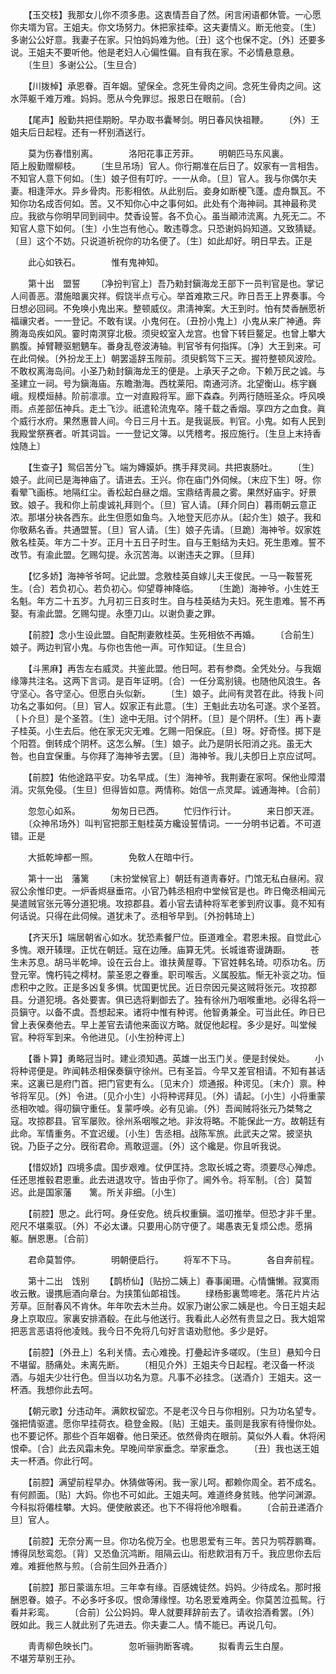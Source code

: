 <!-- { "loadSidebar": true } -->
　　【玉交枝】我那女儿你不须多患。这衷情吾自了然。闲言闲语都休管。一心愿你夫壻为官。王姐夫。你文场努力。休把家挂牵。这夫妻情义。断无他变。〔生〕多谢公公好意。我妻子在家。只怕妈妈难为他。〔丑〕这个也保不定。〔外〕还要多说。王姐夫不要听他。他是老妇人心偏性偏。自有我在家。不必情悬意悬。 
　　〔生旦〕多谢公公。〔生旦合〕 

　　【川拨棹】承恩眷。百年姻。望保全。念死生骨肉之间。念死生骨肉之间。这水萍躯千难万难。妈妈。愿从今免罪愆。报恩日在眼前。〔合〕 

　　【尾声】殷勤共把佳期盼。早办取书囊琴剑。明日春风快祖鞭。 
　　〔外〕王姐夫后日起程。还有一杯别酒送行。 

　　莫为伤春惜别离。　　　　洛阳花事正芳菲。 
　　明朝匹马东风裏。　　　　陌上殷勤赠柳枝。 
　　〔生旦吊场〕官人。你行期准在后日了。奴家有一言相吿。不知官人意下何如。〔生〕娘子但有叮咛。一一从命。〔旦〕官人。我与你偶尔夫妻。相逢萍水。异乡骨肉。形影相依。从此别后。妾身如断梗飞蓬。虚舟飘瓦。不知你功名成否何如。苦。又不知你心中之事何如。此处有个海神祠。其神最称灵应。我欲与你明早同到祠中。焚香设誓。各不负心。虽当顚沛流离。九死无二。不知官人意下如何。〔生〕小生岂有他心。敢违尊念。只恐谢妈妈知道。又致猜疑。〔旦〕这个不妨。只说道祈祝你的功名便了。〔生〕如此却好。明日早去。正是 

　　此心如铁石。　　　　惟有鬼神知。 

　　第十出　盟誓 
　　〔净扮判官上〕吾乃勑封鎭海龙王部下一员判官是也。掌记人间善恶。潜施暗裏灾祥。假饶半点亏心。举首难欺三尺。昨日吾王上界奏事。今日想必回祠。不免唤小鬼出来。整顿威仪。肃淸神案。大王到时。怕有焚香酬愿祈福禳灾者。一一登记。不敢有误。小鬼何在。〔丑扮小鬼上〕小鬼从来广神通。奔腾海岛疾如风。霎时南溟穿北极。须臾蛟室入龙宫。也曾下转巨鳌足。也曾上攀大鹏腹。掉臂鞭驱魍魉车。番身乱卷波涛轴。判官爷有何指挥。〔净〕大王到来。可在此伺候。〔外扮龙王上〕朝罢遥辞玉陛前。须臾鹤驾下三天。握符整顿风波险。不敢权离海岛间。小圣乃勑封鎭海龙王的便是。上承天子之命。下赖万民之诚。与圣建立一祠。号为鎭海庙。东瞻渤海。西枕莱阳。南通河济。北望衡山。栋宇巍峨。规模烜赫。阶前凛凛。立一对直殿将军。廊下森森。列两行随班圣众。呼风唤雨。点差部伍神兵。走土飞沙。祇遣轮流鬼卒。隆千载之香烟。享四方之血食。眞个威行水府。果然惠普人间。今日三月十五。是我诞辰。判官。小鬼。如有人民到我殿堂祭赛者。听其词旨。一一登记文簿。以凭稽考。报应施行。〔生旦上末持香烛随上〕 

　　【生查子】鸳侣苦分飞。端为嫥嫫妒。携手拜灵祠。共把衷肠吐。 
　　〔生〕娘子。此间已是海神庙了。请进去。王兴。你在庙门外伺候。〔末应下生〕呀。你看翚飞画栋。地隔红尘。香松起白昼之烟。宝鼎结靑晨之雾。果然好庙宇。好景致。娘子。我和你上前虔诚礼拜则个。〔旦〕官人请。〔拜介同白〕暮雨朝云意正浓。那堪分袂各西东。此生但愿如鱼鸟。入地登天厄亦从。〔起介生〕娘子。我和你敬爇名香。共通盟誓。〔旦〕官人请。〔生〕娘子先请。〔旦跪〕海神爷。奴家姓敫名桂英。年方二十岁。正月十五日子时生。自与王魁结为夫妇。死生患难。誓不改节。有渝此盟。乞赐勾提。永沉苦海。以谢违夫之罪。〔旦拜〕 

　　【忆多娇】海神爷爷呵。记此盟。念敫桂英自嫁儿夫王俊民。一马一鞍誓死生。〔合〕若负初心。若负初心。仰望尊神降临。 
　　〔生跪〕海神爷。小生姓王名魁。年方二十五岁。九月初三日亥时生。自与桂英结为夫妇。死生患难。誓不再娶。有渝此盟。乞赐勾提。永堕刀山。以谢负妻之罪。 

　　【前腔】念小生设此盟。自配荆妻敫桂英。生死相依不再婚。 
　　〔合前生〕娘子。两边判官小鬼。与你也吿他一声。可作知证。〔生旦合〕 

　　【斗黑麻】再吿左右威灵。共鉴此盟。他日呵。若有参商。全凭处分。与我姻缘簿共注名。这两下言词。是百年证明。〔合〕一任分鸾别镜。也随他风浪生。各守坚心。各守坚心。但愿白头似新。 
　　〔生〕娘子。此间有灵笤在此。待我卜问功名之事如何。〔旦〕官人。奴家正有此意。〔生〕王魁此去功名可遂。求个圣笤。〔卜介旦〕是个圣笤。〔生〕途中无阻。讨个阴杯。〔旦〕是个阴杯。〔生〕再卜妻子桂英。小生去后。他在家无灾无难。乞赐一阳保庇。〔旦〕呀。好奇怪。掷下是个阳笤。倒转成个阴杯。这怎么解。〔生〕娘子。此乃是阴长阳消之兆。虽无大咎。也自宜保重。与你拜了海神爷去罢。〔旦〕海神爷。我儿夫卽日上京应试呵。 

　　【前腔】佑他途路平安。功名早成。〔生〕海神爷。我荆妻在家呵。保他业障潜消。灾氛免侵。〔生旦〕但得皆如意。两情称。始信一点灵犀。诚通海神。〔合前〕 

　　忽忽心如系。　　　　匆匆日已西。 
　　忙归作行计。　　　　来日卽天涯。 
　　〔众神吊场外〕叫判官把那王魁桂英方纔设誓情词。一一分明书记着。不可道错。正是 

　　大抵乾坤都一照。　　　　免敎人在暗中行。 

　　第十一出　藩篱 
　　〔末扮堂候官上〕朝廷有道靑春好。门馆无私白昼闲。寂寂公余惟印吏。一炉香烬昼垂帘。小官乃韩丞相府中堂候官是也。昨日俺丞相闻元昊遣贼官张元等分道犯境。攻掠郡县。着小官去请种将军老爹到府议事。竟不知有何话说。只得在此伺候。道犹未了。丞相爷早到。〔外扮韩琦上〕 

　　【齐天乐】端居朝省心如水。犹恐素餐尸位。臣道难全。君恩未报。自觉此心多愧。艰开辏理。正忧在朝廷。寇在边陲。庙算无凭。长城谁寄谩踌蹰。 
　　苍生未苏息。胡马半乾坤。设在云台上。谁扶黄屋尊。下官姓韩名琦。叨忝功名。历登元宰。愧朽钝之樗材。蒙圣恩之眷重。职司喉舌。义属股肱。惭无补衮之功。恒虑积中之败。正是多凶复多惧。忧国更忧民。近日奈因元昊这贼将张元。攻掠郡县。分道犯境。各处要害。俱已选将剿御去了。独有徐州乃咽喉重地。必得名将一员鎭守。以备不虞。吾想起来。诸将中惟有种谔。他智勇兼全。可当此任。昨日已曾上表保奏他去。早上差官去请他来面议方略。就促他起程。多少是好。叫堂候官。种将军到来。令他进见。〔小生扮种谔上〕 

　　【番卜算】勇略冠当时。建业须知遇。英雄一出玉门关。便是封侯处。 
　　小将种谔便是。昨闻韩丞相保奏鎭守徐州。已有圣旨。今早又差官相请。不知有甚话来。这裏已是府门首。把门官吏有么。〔见末介〕烦通报。种谔见。〔末介〕禀。种爷将军见。〔外〕令进。〔见介小生〕小将种谔拜见。〔外〕请起。〔小生〕小将重蒙丞相吹嘘。得叨鎭守重任。复蒙呼唤。必有见谕。〔外〕吾闻贼将张元乃桀骜之寇。攻掠郡县。官军屡败。徐州系咽喉之地。非汝将略。不能保此一方。故朝廷有此命。军情重务。不宜迟缓。〔小生〕吿丞相。战陈军旅。此武夫之常。披坚执锐。乃臣子之分。旣衔君命。焉敢逗遛。〔外〕这个纔是。你且听我说。 

　　【惜奴娇】四境多虞。国步艰难。仗伊匡持。念取长城之寄。须要尽心殚虑。任还思推毂君恩重。此去进退攻守。皆由乎你了。阃外令。将军制。〔合〕莫暂迟。此是国家藩　　篱。所关非细。〔小生〕 

　　【前腔】思之。此行呵。身任安危。统兵权重鎭。滥叨推举。但恐才非千里。咫尺不堪乘驭。〔外〕不必太谦。只要用心防守便了。竭愚衷无复烦公虑。愿捐躯。酬恩惠。〔合前〕 

　　君命莫暂停。　　　　明朝便启行。 
　　将军不下马。　　　　各自奔前程。 

　　第十二出　饯别 
　　【鹊桥仙】〔贴扮二姨上〕春事阑珊。心情慵懒。寂寞雨收云散。谩携巵酒向章台。为挟策仙郞祖饯。 
　　绿杨影裏莺啼老。落花片片沾芳草。叵耐春风不肯休。年年吹去木兰舟。奴家乃谢公家二姨是也。今日王姐夫起身上京取应。家裏安排酒殽。在此与他送行。我看此人必然有贵显之日。我大姐常把恶言恶语将他凌贱。我今日不免将几句好言语劝慰他。多少是好。 

　　【前腔】〔外丑上〕名利关情。去心难挽。打疉起许多嗟叹。〔生旦〕悬知今日不堪留。肠痛处。未离先断。 
　　〔相见介外〕王姐夫今日起程。老汉备一杯淡酒。与姐夫少壮行色。但当以功名为意。凡事不必挂念。〔送酒介〕王姐夫。这一杯酒。我想你此去呵。 

　　【朝元歌】分违动年。满飮权留恋。不是老汉今日与你相别。只为功名望专。强把情驱遣。愿你早挂荷衣。稳登金殿。〔贴〕王姐夫。虽则是我家有待慢你处。也不要记怀。那些个百年姻眷。他日荣还。依然骨肉在眼前。莫似外人看。休将闲恨牵。〔合〕此去风霜未免。早晚间举家垂念。举家垂念。 
　　〔丑〕我也送王姐夫一杯酒。你此行呵。 

　　【前腔】满望前程早办。休猜做等闲。我一家儿呵。都赖你周全。若不成名。有何颜面。〔贴〕大妈。你也不可如此。王姐夫呵。难道终身贫贱。他学问渊源。今科拟将僊桂攀。大妈。便使敝裘还。也下不得将他冷眼看。 
　　〔合前丑递酒介旦〕官人。 

　　【前腔】无奈分离一旦。你功名傥万全。也思恩爱有三年。苦只为鹗荐鹏骞。博得凤愁鸾怨。〔背〕又恐鱼沉鸿断。阻隔云山。衔悲飮泪有万千。我应思你去后难。难捱他熬与煎。〔合前生回外丑酒介〕 

　　【前腔】那日蒙谐东坦。三年幸有缘。百感媿徒然。妈妈。少待成名。那时报酬恩眷。娘子。不必多吁多叹。恨命薄缘悭。功名恩爱难两全。你莫苦泣孤鸳。行看并彩鸾。 
　　〔合前〕公公妈妈。卑人就要拜辞前去了。请收拾酒肴罢。〔外〕旣如此。我三人就此别了先进去。你夫妻二人。情不能已。再说几句。 

　　靑靑柳色映长门。　　　　忽听骊驹断客魂。 
　　拟看靑云生白屋。　　　　不堪芳草别王孙。 
